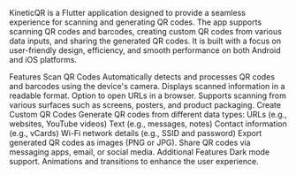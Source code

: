 
KineticQR is a Flutter application designed to provide a seamless experience for scanning and generating QR codes. The app supports scanning QR codes and barcodes, creating custom QR codes from various data inputs, and sharing the generated QR codes. It is built with a focus on user-friendly design, efficiency, and smooth performance on both Android and iOS platforms.

Features
Scan QR Codes
Automatically detects and processes QR codes and barcodes using the device's camera.
Displays scanned information in a readable format.
Option to open URLs in a browser.
Supports scanning from various surfaces such as screens, posters, and product packaging.
Create Custom QR Codes
Generate QR codes from different data types:
URLs (e.g., websites, YouTube videos)
Text (e.g., messages, notes)
Contact information (e.g., vCards)
Wi-Fi network details (e.g., SSID and password)
Export generated QR codes as images (PNG or JPG).
Share QR codes via messaging apps, email, or social media.
Additional Features
Dark mode support.
Animations and transitions to enhance the user experience.

